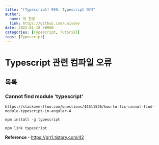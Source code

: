 ```yaml
---
title: "[Typescript] 999. Typescript 에러"
author:
  name: 박 찬영
  link: https://github.com/univdev
date: 2022-01-18 +0900
categories: [Typescript, Tutorial]
tags: [Typescript]
---
```

# Typescript 관련 컴파일 오류
## 목록
### Cannot find module 'typescript'
```
https://stackoverflow.com/questions/44611526/how-to-fix-cannot-find-module-typescript-in-angular-4

npm install -g typescript

npm link typescript
```
**Reference** - https://grr1.tistory.com/42